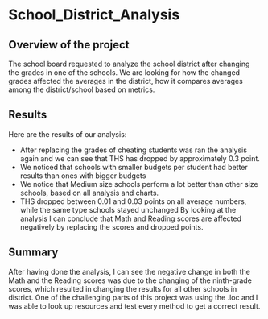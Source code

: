 # School_District_Analysis

## Overview of the project
The school board requested to analyze the school district after changing the grades in one of the schools. We are looking for how the changed grades affected the averages in the district, how it compares averages among the district/school based on metrics. 

## Results
Here are the results of our analysis:
-	After replacing the grades of cheating students was ran the analysis again and we can see that THS has dropped by approximately 0.3 point.
-	We noticed that schools with smaller budgets per student had better results than ones with bigger budgets
-	We notice that Medium size schools perform a lot better than other size schools, based on all analysis and charts.
-	THS dropped between 0.01 and 0.03 points on all average numbers, while the same type schools stayed unchanged
By looking at the analysis I can conclude that Math and Reading scores are affected negatively by replacing the scores and dropped points. 

## Summary
After having done the analysis, I can see the negative change in both the Math and the Reading scores was due to the changing of the ninth-grade scores, which resulted in changing the results for all other schools in district. One of the challenging parts of this project was using the .loc and I was able to look up resources and test every method to get a correct result.

